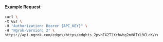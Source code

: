 <!-- Code generated for API Clients. DO NOT EDIT. -->

#### Example Request

```bash
curl \
-X GET \
-H "Authorization: Bearer {API_KEY}" \
-H "Ngrok-Version: 2" \
https://api.ngrok.com/edges/https/edghts_2pvhIX2TlXchwbg2mV8IYL9CLcK/routes/edghtsrt_2pvhIVjQDwiE2IbQpYeneD40XMA/circuit_breaker
```
